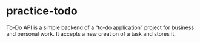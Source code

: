 # practice-todo
To-Do API is a simple backend of a “to-do application” project for business and personal work. It accepts a new creation of a task and stores it.

